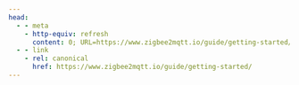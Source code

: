 ```yaml
---
head:
  - - meta
    - http-equiv: refresh
      content: 0; URL=https://www.zigbee2mqtt.io/guide/getting-started/
  - - link 
    - rel: canonical
      href: https://www.zigbee2mqtt.io/guide/getting-started/
---
```

